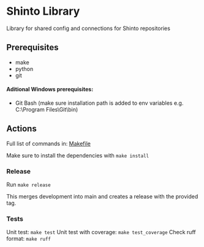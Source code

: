 # Shinto Library

Library for shared config and connections for Shinto repositories

## Prerequisites

- make
- python
- git

#### Aditional Windows prerequisites:

- Git Bash (make sure installation path is added to env variables e.g. C:\Program Files\Git\bin)

## Actions

Full list of commands in: [Makefile](./Makefile)

Make sure to install the dependencies with `make install`

### Release

Run `make release`

This merges development into main and creates a release with the provided tag.

### Tests

Unit test: `make test`
Unit test with coverage: `make test_coverage`
Check ruff format: `make ruff`
